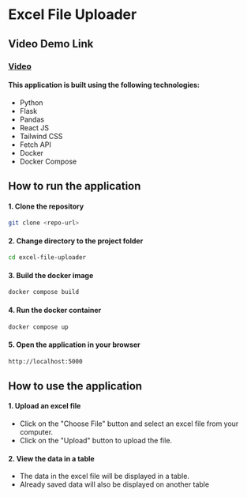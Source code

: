 # Excel File Uploader

## Video Demo Link 

### [Video](https://drive.google.com/file/d/1T6ZuPhYzY0Ukj68rNN9Dwq1OLl6Sf9zY/view?usp=share_link)


#### This application is built using the following technologies:
- Python
- Flask
- Pandas
- React JS
- Tailwind CSS
- Fetch API
- Docker
- Docker Compose


## How to run the application

#### 1. Clone the repository
```bash
git clone <repo-url>
```

#### 2. Change directory to the project folder
```bash
cd excel-file-uploader
```

#### 3. Build the docker image
```bash
docker compose build
```

#### 4. Run the docker container
```bash
docker compose up
```

#### 5. Open the application in your browser
```bash
http://localhost:5000
```

## How to use the application

#### 1. Upload an excel file
- Click on the "Choose File" button and select an excel file from your computer.
- Click on the "Upload" button to upload the file.

#### 2. View the data in a table
- The data in the excel file will be displayed in a table.
- Already saved data will also be displayed on another table

